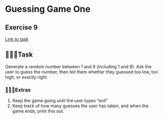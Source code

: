 # Guessing Game One
## Exercise 9
[Link to task](https://www.practicepython.org/exercise/2014/04/02/09-guessing-game-one.html)
## :briefcase::briefcase::briefcase:Task
Generate a random number between 1 and 9 (including 1 and 9). Ask the user to guess the number, then tell them whether they guessed too low, too high, or exactly right. 

### 📁📁📁Extras
1. Keep the game going until the user types “exit”
2. Keep track of how many guesses the user has taken, and when the game ends, print this out.
